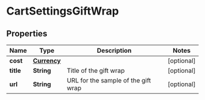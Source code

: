 

# CartSettingsGiftWrap


## Properties

| Name | Type | Description | Notes |
|------------ | ------------- | ------------- | -------------|
|**cost** | [**Currency**](Currency.md) |  |  [optional] |
|**title** | **String** | Title of the gift wrap |  [optional] |
|**url** | **String** | URL for the sample of the gift wrap |  [optional] |



